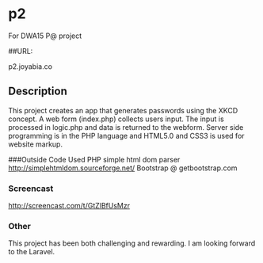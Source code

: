 # p2
For DWA15 P@ project

##URL: 

p2.joyabia.co


## Description
This project creates an app that generates passwords using the XKCD concept. A web form (index.php) 
collects users input. The input is processed in logic.php and data is returned to the webform. Server 
side programming is in the PHP language and HTML5.0 and CSS3 is used for website markup.


###Outside Code Used
PHP simple html dom parser http://simplehtmldom.sourceforge.net/ 
Bootstrap @ getbootstrap.com

### Screencast
http://screencast.com/t/GtZlBfUsMzr

### Other 
This project has been both challenging and rewarding. I am looking forward to the Laravel.
